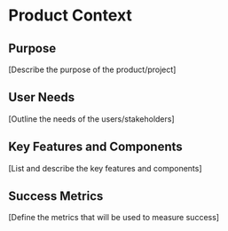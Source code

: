 # Product Context

## Purpose

[Describe the purpose of the product/project]

## User Needs

[Outline the needs of the users/stakeholders]

## Key Features and Components

[List and describe the key features and components]

## Success Metrics

[Define the metrics that will be used to measure success]
